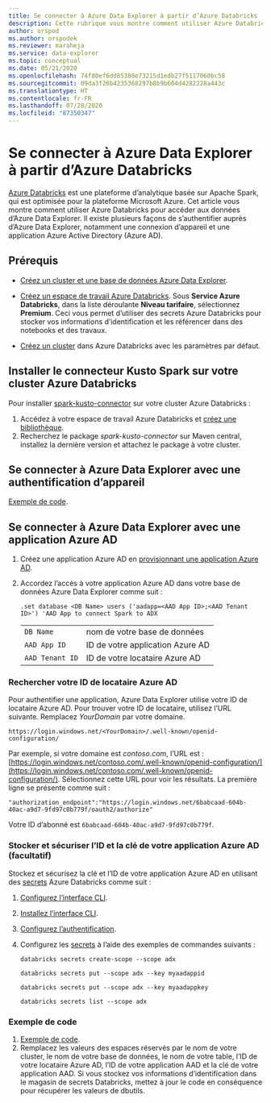 ```yaml
---
title: Se connecter à Azure Data Explorer à partir d’Azure Databricks
description: Cette rubrique vous montre comment utiliser Azure Databricks pour accéder aux données d’Azure Data Explorer.
author: orspod
ms.author: orspodek
ms.reviewer: maraheja
ms.service: data-explorer
ms.topic: conceptual
ms.date: 05/21/2020
ms.openlocfilehash: 74f80ef6dd05380e73215d1edb27f5117060bc58
ms.sourcegitcommit: 09da3f26b4235368297b8b9b604d4282228a443c
ms.translationtype: HT
ms.contentlocale: fr-FR
ms.lasthandoff: 07/28/2020
ms.locfileid: "87350347"
---
```

# <a name="connect-to-azure-data-explorer-from-azure-databricks"></a>Se connecter à Azure Data Explorer à partir d’Azure Databricks

[Azure Databricks](https://docs.microsoft.com/azure/azure-databricks/what-is-azure-databricks) est une plateforme d’analytique basée sur Apache Spark, qui est optimisée pour la plateforme Microsoft Azure. Cet article vous montre comment utiliser Azure Databricks pour accéder aux données d’Azure Data Explorer. Il existe plusieurs façons de s’authentifier auprès d’Azure Data Explorer, notamment une connexion d’appareil et une application Azure Active Directory (Azure AD).
 
## <a name="prerequisites"></a>Prérequis

- [Créez un cluster et une base de données Azure Data Explorer](create-cluster-database-portal.md).
- [Créez un espace de travail Azure Databricks](/azure/azure-databricks/quickstart-create-databricks-workspace-portal#create-an-azure-databricks-workspace). Sous **Service Azure Databricks**, dans la liste déroulante **Niveau tarifaire**, sélectionnez **Premium**. Ceci vous permet d’utiliser des secrets Azure Databricks pour stocker vos informations d’identification et les référencer dans des notebooks et des travaux.

- [Créez un cluster](https://docs.azuredatabricks.net/user-guide/clusters/create.html) dans Azure Databricks avec les paramètres par défaut.

 ## <a name="install-the-kusto-spark-connector-on-your-azure-databricks-cluster"></a>Installer le connecteur Kusto Spark sur votre cluster Azure Databricks

Pour installer [spark-kusto-connector](https://mvnrepository.com/artifact/com.microsoft.azure.kusto/spark-kusto-connector) sur votre cluster Azure Databricks :

1. Accédez à votre espace de travail Azure Databricks et [créez une bibliothèque](https://docs.azuredatabricks.net/user-guide/libraries.html#create-a-library).
1. Recherchez le package *spark-kusto-connector* sur Maven central, installez la dernière version et attachez le package à votre cluster. 

## <a name="connect-to-azure-data-explorer-by-using-a-device-authentication"></a>Se connecter à Azure Data Explorer avec une authentification d’appareil

[Exemple de code](https://github.com/Azure/azure-kusto-spark/blob/master/samples/src/main/python/pyKusto.py).

## <a name="connect-to-azure-data-explorer-by-using-an-azure-ad-app"></a>Se connecter à Azure Data Explorer avec une application Azure AD

1. Créez une application Azure AD en [provisionnant une application Azure AD](kusto/management/access-control/how-to-provision-aad-app.md).
1. Accordez l’accès à votre application Azure AD dans votre base de données Azure Data Explorer comme suit :

    ```kusto
    .set database <DB Name> users ('aadapp=<AAD App ID>;<AAD Tenant ID>') 'AAD App to connect Spark to ADX
    ```
    |   |   |
    | - | - |
    | ```DB Name``` | nom de votre base de données |
    | ```AAD App ID``` | ID de votre application Azure AD |
    | ```AAD Tenant ID``` | ID de votre locataire Azure AD |

### <a name="find-your-azure-ad-tenant-id"></a>Rechercher votre ID de locataire Azure AD

Pour authentifier une application, Azure Data Explorer utilise votre ID de locataire Azure AD. Pour trouver votre ID de locataire, utilisez l’URL suivante. Remplacez *YourDomain* par votre domaine.

```
https://login.windows.net/<YourDomain>/.well-known/openid-configuration/
```

Par exemple, si votre domaine est *contoso.com*, l’URL est : [https://login.windows.net/contoso.com/.well-known/openid-configuration/](https://login.windows.net/contoso.com/.well-known/openid-configuration/). Sélectionnez cette URL pour voir les résultats. La première ligne se présente comme suit : 

```
"authorization_endpoint":"https://login.windows.net/6babcaad-604b-40ac-a9d7-9fd97c0b779f/oauth2/authorize"
```

Votre ID d’abonné est `6babcaad-604b-40ac-a9d7-9fd97c0b779f`. 

### <a name="store-and-secure-your-azure-ad-app-id-and-key-optional"></a>Stocker et sécuriser l’ID et la clé de votre application Azure AD (facultatif)  

Stockez et sécurisez la clé et l’ID de votre application Azure AD en utilisant des [secrets](https://docs.azuredatabricks.net/user-guide/secrets/index.html#secrets) Azure Databricks comme suit :

1. [Configurez l’interface CLI](https://docs.azuredatabricks.net/user-guide/dev-tools/databricks-cli.html#set-up-the-cli).
1. [Installez l’interface CLI](https://docs.azuredatabricks.net/user-guide/dev-tools/databricks-cli.html#install-the-cli). 
1. [Configurez l’authentification](https://docs.azuredatabricks.net/user-guide/dev-tools/databricks-cli.html#set-up-authentication).
1. Configurez les [secrets](https://docs.azuredatabricks.net/user-guide/secrets/index.html#secrets) à l’aide des exemples de commandes suivants :

    ```databricks secrets create-scope --scope adx```

    ```databricks secrets put --scope adx --key myaadappid```

    ```databricks secrets put --scope adx --key myaadappkey```

    ```databricks secrets list --scope adx```

### <a name="sample-code"></a>Exemple de code

1. [Exemple de code](https://github.com/Azure/azure-kusto-spark/blob/master/samples/src/main/python/pyKusto.py). 
1. Remplacez les valeurs des espaces réservés par le nom de votre cluster, le nom de votre base de données, le nom de votre table, l’ID de votre locataire Azure AD, l’ID de votre application AAD et la clé de votre application AAD. Si vous stockez vos informations d’identification dans le magasin de secrets Databricks, mettez à jour le code en conséquence pour récupérer les valeurs de dbutils.
